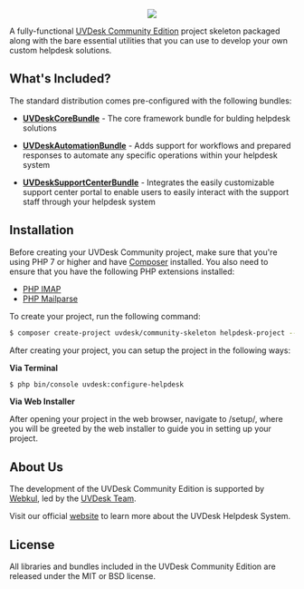 <p align="center"><a href="https://www.uvdesk.com/en/" target="_blank">
    <img src="https://s3-ap-southeast-1.amazonaws.com/cdn.uvdesk.com/uvdesk/bundles/webkuldefault/images/uvdesk-wide.svg">
</a></p>

A fully-functional [UVDesk Community Edition][1] project skeleton packaged along with the bare essential utilities that you can use to develop your own custom helpdesk solutions.

What's Included?
--------------

The standard distribution comes pre-configured with the following bundles:

  * [**UVDeskCoreBundle**][3] - The core framework bundle for bulding helpdesk solutions

  * [**UVDeskAutomationBundle**][4] - Adds support for workflows and prepared responses to automate any specific operations within your helpdesk system

  * [**UVDeskSupportCenterBundle**][5] - Integrates the easily customizable support center portal to enable users to easily interact with the support staff through your helpdesk system

Installation
--------------

Before creating your UVDesk Community project, make sure that you're using PHP 7 or higher and have [Composer][6] installed. You also need to ensure that you have the following PHP extensions installed:

  * [PHP IMAP][7]
  * [PHP Mailparse][8]

To create your project, run the following command:

```bash
$ composer create-project uvdesk/community-skeleton helpdesk-project --stability dev
```

After creating your project, you can setup the project in the following ways:

**Via Terminal**

```bash
$ php bin/console uvdesk:configure-helpdesk
```

**Via Web Installer**

After opening your project in the web browser, navigate to /setup/, where you will be greeted by the web installer to guide you in setting up your project.

About Us
--------------
The development of the UVDesk Community Edition is supported by [Webkul][9], led by the [UVDesk Team][10].

Visit our official [website][1] to learn more about the UVDesk Helpdesk System.

License
--------------

All libraries and bundles included in the UVDesk Community Edition are released under the MIT or BSD license.

[1]: https://www.uvdesk.com/
[3]: https://github.com/uvdesk/core-framework
[4]: https://github.com/uvdesk/automation-bundle
[5]: https://github.com/uvdesk/support-center-bundle
[6]: http://php.net/manual/en/book.imap.php
[7]: http://php.net/manual/en/book.mailparse.php
[8]: https://getcomposer.org/
[9]: https://webkul.com/
[10]: https://www.uvdesk.com/en/team/
